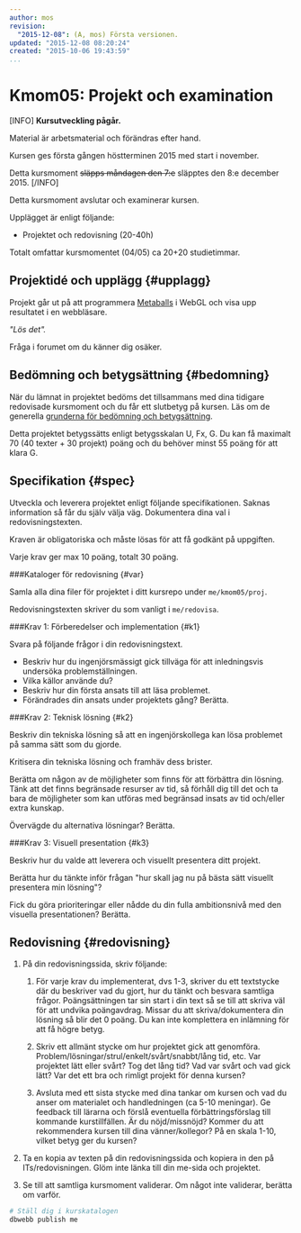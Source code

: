 ```yaml
---
author: mos
revision:
  "2015-12-08": (A, mos) Första versionen.
updated: "2015-12-08 08:20:24"
created: "2015-10-06 19:43:59"
...
```

Kmom05: Projekt och examination
==================================

[INFO]
**Kursutveckling pågår.**

Material är arbetsmaterial och förändras efter hand. 

Kursen ges första gången höstterminen 2015 med start i november.

Detta kursmoment <strike>släpps måndagen den 7:e</strike> släpptes den 8:e december 2015.
[/INFO]

Detta kursmoment avslutar och examinerar kursen.

Upplägget är enligt följande:

* Projektet och redovisning (20-40h)

Totalt omfattar kursmomentet (04/05) ca 20+20 studietimmar.



Projektidé och upplägg {#upplagg}
--------------------------------------------------------------------

Projekt går ut på att programmera [Metaballs](https://en.wikipedia.org/wiki/Metaballs) i WebGL och visa upp resultatet i en webbläsare.

*"Lös det".*

Fråga i forumet om du känner dig osäker.



Bedömning och betygsättning {#bedomning}
--------------------------------------------------------------------

När du lämnat in projektet bedöms det tillsammans med dina tidigare redovisade kursmoment och du får ett slutbetyg på kursen. Läs om de generella [grunderna för bedömning och betygsättning](kurser/bedomning-och-betygsattning).

Detta projektet betygssätts enligt betygsskalan U, Fx, G. Du kan få maximalt 70 (40 texter + 30 projekt) poäng och du behöver minst 55 poäng för att klara G.



Specifikation {#spec}
--------------------------------------------------------------------

Utveckla och leverera projektet enligt följande specifikationen. Saknas information så får du själv välja väg. Dokumentera dina val i redovisningstexten.

Kraven är obligatoriska och måste lösas för att få godkänt på uppgiften.

Varje krav ger max 10 poäng, totalt 30 poäng.



###Kataloger för redovisning {#var}

Samla alla dina filer för projektet i ditt kursrepo under `me/kmom05/proj`.

Redovisningstexten skriver du som vanligt i `me/redovisa`.



###Krav 1: Förberedelser och implementation {#k1}

Svara på följande frågor i din redovisningstext.

* Beskriv hur du ingenjörsmässigt gick tillväga för att inledningsvis undersöka problemställningen.
* Vilka källor använde du?
* Beskriv hur din första ansats till att läsa problemet.
* Förändrades din ansats under projektets gång? Berätta.



###Krav 2: Teknisk lösning {#k2}

Beskriv din tekniska lösning så att en ingenjörskollega kan lösa problemet på samma sätt som du gjorde.

Kritisera din tekniska lösning och framhäv dess brister.

Berätta om någon av de möjligheter som finns för att förbättra din lösning. Tänk att det finns begränsade resurser av tid, så förhåll dig till det och ta bara de möjligheter som kan utföras med begränsad insats av tid och/eller extra kunskap.

Övervägde du alternativa lösningar? Berätta.



###Krav 3: Visuell presentation {#k3}

Beskriv hur du valde att leverera och visuellt presentera ditt projekt.

Berätta hur du tänkte inför frågan "hur skall jag nu på bästa sätt visuellt presentera min lösning"?

Fick du göra prioriteringar eller nådde du din fulla ambitionsnivå med den visuella presentationen? Berätta.



Redovisning {#redovisning}
--------------------------------------------------------------------

1. På din redovisningssida, skriv följande:

    1. För varje krav du implementerat, dvs 1-3, skriver du ett textstycke där du beskriver vad du gjort, hur du tänkt och besvara samtliga frågor. Poängsättningen tar sin start i din text så se till att skriva väl för att undvika poängavdrag. Missar du att skriva/dokumentera din lösning så blir det 0 poäng. Du kan inte komplettera en inlämning för att få högre betyg.

    1. Skriv ett allmänt stycke om hur projektet gick att genomföra. Problem/lösningar/strul/enkelt/svårt/snabbt/lång tid, etc. Var projektet lätt eller svårt? Tog det lång tid? Vad var svårt och vad gick lätt? Var det ett bra och rimligt projekt för denna kursen?

    1. Avsluta med ett sista stycke med dina tankar om kursen och vad du anser om materialet och handledningen (ca 5-10 meningar). Ge feedback till lärarna och förslå eventuella förbättringsförslag till kommande kurstillfällen. Är du nöjd/missnöjd? Kommer du att rekommendera kursen till dina vänner/kollegor? På en skala 1-10, vilket betyg ger du kursen?

1. Ta en kopia av texten på din redovisningssida och kopiera in den på ITs/redovisningen. Glöm inte länka till din me-sida och projektet. 

1. Se till att samtliga kursmoment validerar. Om något inte validerar, berätta om varför.

```bash
# Ställ dig i kurskatalogen
dbwebb publish me
```




